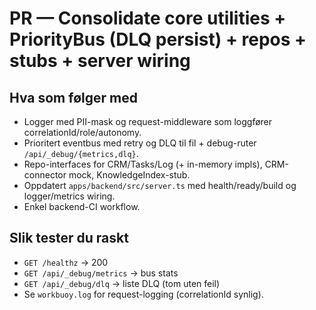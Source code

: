 
# PR — Consolidate core utilities + PriorityBus (DLQ persist) + repos + stubs + server wiring

## Hva som følger med
- Logger med PII-mask og request-middleware som loggfører correlationId/role/autonomy.
- Prioritert eventbus med retry og DLQ til fil + debug-ruter `/api/_debug/{metrics,dlq}`.
- Repo-interfaces for CRM/Tasks/Log (+ in-memory impls), CRM-connector mock, KnowledgeIndex-stub.
- Oppdatert `apps/backend/src/server.ts` med health/ready/build og logger/metrics wiring.
- Enkel backend-CI workflow.

## Slik tester du raskt
- `GET /healthz` → 200
- `GET /api/_debug/metrics` → bus stats
- `GET /api/_debug/dlq` → liste DLQ (tom uten feil)
- Se `workbuoy.log` for request-logging (correlationId synlig).
